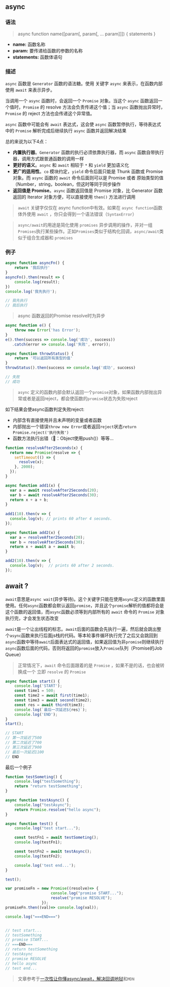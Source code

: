 ## async

### 语法
> async function name([param[, param[, ... param]]]) { statements }

+ **name:** 函数名称
+ **param:** 要传递给函数的参数的名称
+ **statements:** 函数体语句

### 描述
`async` 函数是 `Generator` 函数的语法糖。使用 关键字 `async` 来表示，在函数内部使用 `await` 来表示异步。

当调用一个 `async` 函数时，会返回一个 `Promise` 对象。当这个 `async` 函数返回一个值时，`Promise` 的 resolve 方法会负责传递这个值；当 `async` 函数抛出异常时，`Promise` 的 reject 方法也会传递这个异常值。

`async` 函数中可能会有 `await` 表达式，这会使 `async` 函数暂停执行，等待表达式中的 `Promise` 解析完成后继续执行 `async` 函数并返回解决结果

总的来说为以下4点：

+ **内置执行器**。`Generator` 函数的执行必须依靠执行器，而 `async` 函数自带执行器，调用方式跟普通函数的调用一样
+ **更好的语义**。`async` 和 `await` 相较于 `*` 和 `yield` 更加语义化
+ **更广的适用性**。`co` 模块约定，`yield` 命令后面只能是 Thunk 函数或 Promise对象。而 `async` 函数的 `await` 命令后面则可以是 Promise 或者 原始类型的值（Number，string，boolean，但这时等同于同步操作
+ **返回值是 Promise**。`async` 函数返回值是 Promise 对象，比 Generator 函数返回的 Iterator 对象方便，可以直接使用 `then()` 方法进行调用

>  `await` 关键字仅仅在 async function中有效。如果在 `async function`函数体外使用 `await` ，你只会得到一个语法错误（`SyntaxError`）

> `async/await`的用途是简化使用 `promises` 异步调用的操作，并对一组 `Promises`执行某些操作。正如`Promises`类似于结构化回调，`async/await`类似于组合生成器和 `promises`

### 例子

```Javascript
async function asyncFn() {
    return '我后执行'
}
asyncFn().then(result => {
    console.log(result);
})
console.log('我先执行');

// 我先执行
// 我后执行
```

> async 函数返回的Promise resolve时为异步

```Javascript
async function e() {    
    throw new Error('has Error');
}
e().then(success => console.log('成功', success))   
   .catch(error => console.log('失败', error));

async function throwStatus() {    
    return '可以返回所有类型的值'
}
throwStatus().then(success => console.log('成功', success)              .catch(error => console.log('失败', error));

// 失败
// 成功
```

> `async` 定义的函数内部会默认返回一个`promise`对象，如果函数内部抛出异常或者是返回reject，都会使函数的`promise`状态为失败reject

如下结果会使async函数判定失败reject: 

+ 内部含有直接使用并且未声明的变量或者函数
+ 内部抛出一个错误`throw new Error`或者返回`reject`状态`return Promise.reject('执行失败')`
+ 函数方法执行出错（🌰：Object使用push()）等等...

```Javascript
function resolveAfter2Seconds(x) {
  return new Promise(resolve => {
    setTimeout(() => {
      resolve(x);
    }, 2000);
  });
}

async function add1(x) { 
  var a = await resolveAfter2Seconds(20); 
  var b = await resolveAfter2Seconds(30); 
  return x + a + b; 
}
 
add1(10).then(v => { 
  console.log(v); // prints 60 after 4 seconds. 
});

async function add2(x) {
  var a = resolveAfter2Seconds(20);
  var b = resolveAfter2Seconds(30);
  return x + await a + await b;
}

add2(10).then(v => {
  console.log(v);  // prints 60 after 2 seconds.
});
```

## await ?

`await`意思是`async wait`(异步等待)。这个关键字只能在使用`async`定义的函数里面使用。任何`async`函数都会默认返回`promise`，并且这个`promise`解析的值都将会是这个函数的返回值，而`async`函数必须等到内部所有的 `await` 命令的 `Promise` 对象执行完，才会发生状态改变

`await`是一个让出线程的标志。`await`后面的函数会先执行一遍，然后就会跳出整个`async`函数来执行后面js栈的代码。等本轮事件循环执行完了之后又会跳回到`async`函数中等待`await`后面表达式的返回值，如果返回值为非`promise`则继续执行`async`函数后面的代码，否则将返回的`promise`放入`Promise`队列（Promise的Job Queue）

> 正常情况下，`await` 命令后面跟着的是 `Promise` ，如果不是的话，也会被转换成一个 立即 `resolve` 的 `Promise`

```Javascript
async function start() {
    console.log('START');
    const time1 = 500;
    const time2 = await first(time1);
    const time3 = await second(time2);
    const res = await third(time3);
    console.log(`最后一次延迟${res}`);
    console.log('END');
}
start();

// START
// 第一次延迟了500
// 第二次延迟了700
// 第三次延迟了900
// 最后一次延迟1100
// END
```

最后一个例子

```Javascript
function testSometing() {
    console.log("testSomething");
    return "return testSomething";
}

async function testAsync() {
    console.log("testAsync");
    return Promise.resolve("hello async");
}

async function test() {
    console.log("test start...");

    const testFn1 = await testSometing();
    console.log(testFn1);

    const testFn2 = await testAsync();
    console.log(testFn2);

    console.log('test end...');
}

test();

var promiseFn = new Promise((resolve)=> { 
                    console.log("promise START...");
                    resolve("promise RESOLVE");
                });
promiseFn.then((val)=> console.log(val));

console.log("===END===")


// test start...
// testSomething
// promise START...
// ===END===
// return testSomething
// testAsync
// promise RESOLVE
// hello async
// test end...
```

> 文章参考于[一次性让你懂async/await，解决回调地狱](https://juejin.im/post/5b1ffff96fb9a01e345ba704)和`MDN`